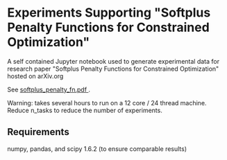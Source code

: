 # Experiments Supporting "Softplus Penalty Functions for Constrained Optimization"

A self contained Jupyter notebook used to generate experimental data for research paper "Softplus Penalty Functions for Constrained Optimization" hosted on arXiv.org

See <a href="https://docs.google.com/viewer?url=https://github.com/stefanmeili/softplus-penalty-functions/raw/main/softplus_penalty_fn.pdf"> softplus_penalty_fn.pdf </a>.

Warning: takes several hours to run on a 12 core / 24 thread machine. Reduce n_tasks to reduce the number of experiments.

## Requirements
numpy, pandas, and scipy 1.6.2 (to ensure comparable results)
